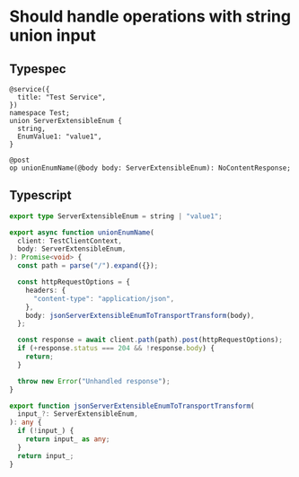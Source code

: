 # Should handle operations with string union input

## Typespec

```tsp
@service({
  title: "Test Service",
})
namespace Test;
union ServerExtensibleEnum {
  string,
  EnumValue1: "value1",
}

@post
op unionEnumName(@body body: ServerExtensibleEnum): NoContentResponse;
```

## Typescript

```ts src/models/models.ts type ServerExtensibleEnum
export type ServerExtensibleEnum = string | "value1";
```

```ts src/api/testClientOperations.ts function unionEnumName
export async function unionEnumName(
  client: TestClientContext,
  body: ServerExtensibleEnum,
): Promise<void> {
  const path = parse("/").expand({});

  const httpRequestOptions = {
    headers: {
      "content-type": "application/json",
    },
    body: jsonServerExtensibleEnumToTransportTransform(body),
  };

  const response = await client.path(path).post(httpRequestOptions);
  if (+response.status === 204 && !response.body) {
    return;
  }

  throw new Error("Unhandled response");
}
```

```ts src/models/serializers.ts function jsonServerExtensibleEnumToTransportTransform
export function jsonServerExtensibleEnumToTransportTransform(
  input_?: ServerExtensibleEnum,
): any {
  if (!input_) {
    return input_ as any;
  }
  return input_;
}
```
